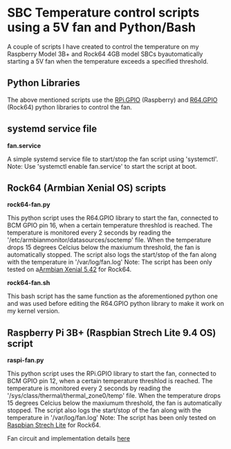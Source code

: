 # SBC Temperature control scripts using a 5V fan and Python/Bash

A couple of scripts I have created to control the temperature on my Raspberry Model 3B+ and Rock64 4GB model SBCs byautomatically starting a 5V fan when the temperature exceeds a specified threshold.

## Python Libraries

The above mentioned scripts use the [RPi.GPIO](https://pypi.org/project/RPi.GPIO/) (Raspberry) and [R64.GPIO](https://github.com/Matei-Ciobotaru/Rock64-R64.GPIO/blob/master/README.md) (Rock64) python libraries to control the fan.

## systemd service file

**fan.service**<br>

 A simple systemd service file to start/stop the fan script using 'systemctl'.
 Note: Use 'systemctl enable fan.service' to start the script at boot.


## Rock64 (Armbian Xenial OS) scripts

**rock64-fan.py**<br>

 This python script uses the R64.GPIO library to start the fan, connected to BCM GPIO pin 16, when a certain temperature threshlod is reached. The temperature is monitored every 2 seconds by reading the '/etc/armbianmonitor/datasources/soctemp' file. When the temperature drops 15 degrees Celcius below the maxiumum threshold, the fan is automatically stopped. 
 The script also logs the start/stop of the fan along with the temperature in '/var/log/fan.log'
 Note: The script has been only tested on a[Armbian Xenial 5.42](https://www.armbian.com/rock64/) for Rock64.

**rock64-fan.sh**<br>

 This bash script has the same function as the aforementioned python one and was used before editing the R64.GPIO python library to make it work on my kernel version.

## Raspberry Pi 3B+ (Raspbian Strech Lite 9.4 OS) script

**raspi-fan.py**<br>

 This python script uses the RPi.GPIO library to start the fan, connected to BCM GPIO pin 12, when a certain temperature threshlod is reached. The temperature is monitored every 2 seconds by reading the '/sys/class/thermal/thermal_zone0/temp' file. When the temperature drops 15 degrees Celcius below the maxiumum threshold, the fan is automatically stopped. The script also logs the start/stop of the fan along with the temperature in '/var/log/fan.log'
 Note: The script has been only tested on [Raspbian Strech Lite](https://www.raspberrypi.org/downloads/raspbian/) for Rock64.

Fan circuit and implementation details [here](https://nimbus.go.ro/cloud/index.php/s/SJ5ctqEwjgrg3i4)
